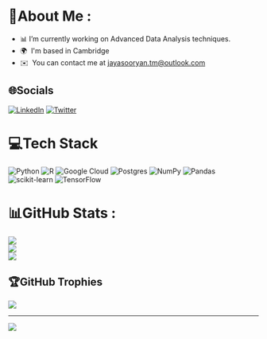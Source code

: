 # 💫About Me :
* 📊 I’m currently working on Advanced Data Analysis techniques.
* 🌍  I'm based in Cambridge 
* ✉️  You can contact me at [jayasooryan.tm@outlook.com](mailto:jayasooryan.tm@outlook.com) 

## 🌐Socials
[![LinkedIn](https://img.shields.io/badge/LinkedIn-%230077B5.svg?logo=linkedin&logoColor=white)](https://linkedin.com/in/https://www.linkedin.com/in/jayasooryan-surendran) [![Twitter](https://img.shields.io/badge/Twitter-%231DA1F2.svg?logo=Twitter&logoColor=white)](https://twitter.com/jayasooryan_tm) 

# 💻Tech Stack
![Python](https://img.shields.io/badge/python-3670A0?style=flat-square&logo=python&logoColor=ffdd54) ![R](https://img.shields.io/badge/r-%23276DC3.svg?style=flat-square&logo=r&logoColor=white) ![Google Cloud](https://img.shields.io/badge/Google%20Cloud-%234285F4.svg?style=flat-square&logo=google-cloud&logoColor=white) ![Postgres](https://img.shields.io/badge/postgres-%23316192.svg?style=flat-square&logo=postgresql&logoColor=white) ![NumPy](https://img.shields.io/badge/numpy-%23013243.svg?style=flat-square&logo=numpy&logoColor=white) ![Pandas](https://img.shields.io/badge/pandas-%23150458.svg?style=flat-square&logo=pandas&logoColor=white) ![scikit-learn](https://img.shields.io/badge/scikit--learn-%23F7931E.svg?style=flat-square&logo=scikit-learn&logoColor=white) ![TensorFlow](https://img.shields.io/badge/TensorFlow-%23FF6F00.svg?style=flat-square&logo=TensorFlow&logoColor=white)
# 📊GitHub Stats :
![](https://github-readme-stats.vercel.app/api?username=jayasooryantm&theme=radical&hide_border=true&include_all_commits=true&count_private=false)<br/>
![](https://github-readme-streak-stats.herokuapp.com/?user=jayasooryantm&theme=radical&hide_border=true)<br/>
![](https://github-readme-stats.vercel.app/api/top-langs/?username=jayasooryantm&theme=radical&hide_border=true&include_all_commits=true&count_private=false&layout=compact)

## 🏆GitHub Trophies
![](https://github-trophies.vercel.app/?username=jayasooryantm&theme=radical&no-frame=true&no-bg=true&margin-w=4)

---
[![](https://visitcount.itsvg.in/api?id=jayasooryantm&icon=0&color=0)](https://visitcount.itsvg.in)
